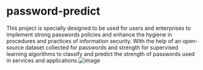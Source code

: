 # password-predict

This project is specially designed to be used for users and enterprises to implement strong passwords policies and enhance the hygiene in procedures and practices of information security. With the help of an open-source dataset collected for passwords and strength for supervised learning algorithms to classify and predict the strength of passwords used in services and applications.![image](https://user-images.githubusercontent.com/52876924/191675993-361de2f1-eea1-4e74-b96f-11aba71eef13.png)

